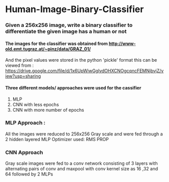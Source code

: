# Human-Image-Binary-Classifier

### Given a 256x256 image, write a binary classifier to differentiate the given image has a human or not

#### The images for the classifier was obtained from http://www-old.emt.tugraz.at/~pinz/data/GRAZ_01/ 
And the pixel values were stored in the python 'pickle' format
this can be viewed from : https://drive.google.com/file/d/1x6UpWiwGglvdOHXCNOgcqncFEMNjbvjZ/view?usp=sharing
#### Three different models/ approaches were used for the cassifier

1) MLP
2) CNN with less epochs
3) CNN with more number of epochs


### MLP Approach :
  All the images were reduced to 256x256 Gray scale
  and were fed through a 2 hidden layered MLP
  Optimizer used: RMS PROP
  
### CNN Approach 
  Gray scale images were fed to a conv network consisting of 3 layers with alternating pairs of conv and maxpool with conv kernel size as 16 ,32 and 64 followed  by 2 MLPs 
  

